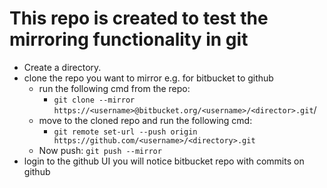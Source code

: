# This repo is created to test the mirroring functionality in git #
- Create a directory.
- clone the repo you want to mirror e.g. for bitbucket to github
  * run the following cmd from the repo:
    - `git clone --mirror https://<username>@bitbucket.org/<username>/<director>.git`/
  * move to the cloned repo and run the following cmd:
    - `git remote set-url --push origin https://github.com/<username>/<directory>.git`
  * Now push: `git push --mirror`
- login to the github UI you will notice bitbucket repo with commits on github
